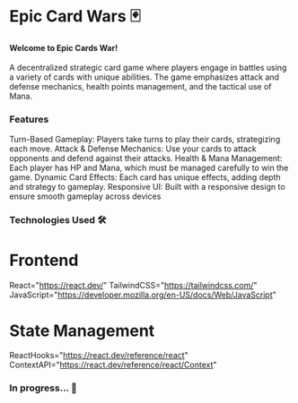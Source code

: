 # Epic Card Wars 🃏

#### Welcome to Epic Cards War!
A decentralized strategic card game where players engage in battles using a variety of cards with unique abilities. The game emphasizes attack and defense mechanics, health points management, and the tactical use of Mana.

### Features
Turn-Based Gameplay: Players take turns to play their cards, strategizing each move.
Attack & Defense Mechanics: Use your cards to attack opponents and defend against their attacks.
Health & Mana Management: Each player has HP and Mana, which must be managed carefully to win the game.
Dynamic Card Effects: Each card has unique effects, adding depth and strategy to gameplay.
Responsive UI: Built with a responsive design to ensure smooth gameplay across devices

### Technologies Used 🛠

# Frontend
React="https://react.dev/"
TailwindCSS="https://tailwindcss.com/"
JavaScript="https://developer.mozilla.org/en-US/docs/Web/JavaScript"

# State Management
ReactHooks="https://react.dev/reference/react"
ContextAPI="https://react.dev/reference/react/Context"
### In progress... 🚧

